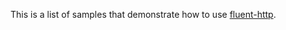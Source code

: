 This is a list of samples that demonstrate how to use [fluent-http](https://github.com/CodeStory/fluent-http).
